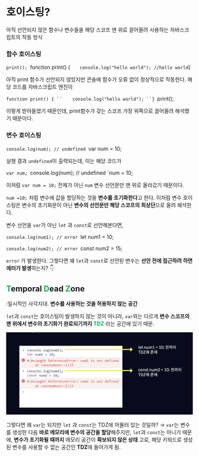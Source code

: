 # 호이스팅?
아직 선언되지 않은 함수나 변수들을 해당 스코프 맨 위로 끌어올려 사용하는 자바스크립트의 작동 방식

### 함수 호이스팅
`print();
`function print() {
``    console.log("hello world"); //hello world
``}

아직 print 함수가 선언되지 않았지만 콘솔에 함수가 오류 없이 정상적으로 작동한다.
해당 코드를 자바스크립트 엔진이

`function print() {
``    console.log("hello world");
``}
`print();

이렇게 받아들였기 때문인데, print함수가 갖는 스코프 가장 위쪽으로 끌어올려 해석했기 때문이다.


### 변수 호이스팅

`console.log(num); // undefined
`var num = 10;

실행 결과 `undefined`이 출력되는데, 
이는 해당 코드가

`var num;
`console.log(num); // undefined
`num = 10;

이처럼 `var num = 10;` 전체가 아닌 `num` 변수 선언문만 맨 위로 올라갔기 때문이다.

`num =10;` 처럼 변수에 값을 할당하는 것을 **변수를 초기화한다**고 한다.
이처럼 변수 호이스팅은 변수의 초기화문이 아닌 **변수의 선언문만 해당 스코프의 최상단**으로 올려 해석한다.

변수 선언을 `var`가 아닌 `let` 과 `const`로 선언해본다면,

`console.log(num1); // error
`let num1 = 10;

`console.log(num2); // error
`const num2 = 15;

`error` 가 발생한다.
그렇다면 왜 `let`과 `const`로 선언된 변수는 **선언 전에 접근하려 하면 에러가 발생**하는지?
👇


## <font color="#00b050">T</font>emporal <font color="#00b050">D</font>ead <font color="#00b050">Z</font>one 
:일시적인 사각지대. **변수를 사용하는 것을 허용하지 않는 공간**

`let`과 `const`는 호이스팅이 발생하지 않는 것이 아니라, `var`와는 다르게
**변수 스코프의 맨 위에서 변수의 초기화가 완료되기까지 <font color="#00b050">TDZ</font>** 라는 공간에 있기 때문.

<img src="src/Pasted image 20230730145353.png">

그렇다면 왜 `var`는 되지만 `let` 과 `const`는 TDZ에 머물러 있는 것일까?
→ `var`는 변수를 생성한 다음 **바로 메모리에 변수의 공간을 할당**해주지만,
	`let`과 `const`는 아니기 때문에, **변수가 초기화될 때까지** 메모리 공간이 **확보되지 않은 상태**
	고로, 해당 키워드로 생성된 변수를 사용할 수 없는 공간인 **TDZ**에 들어가게 됨.
